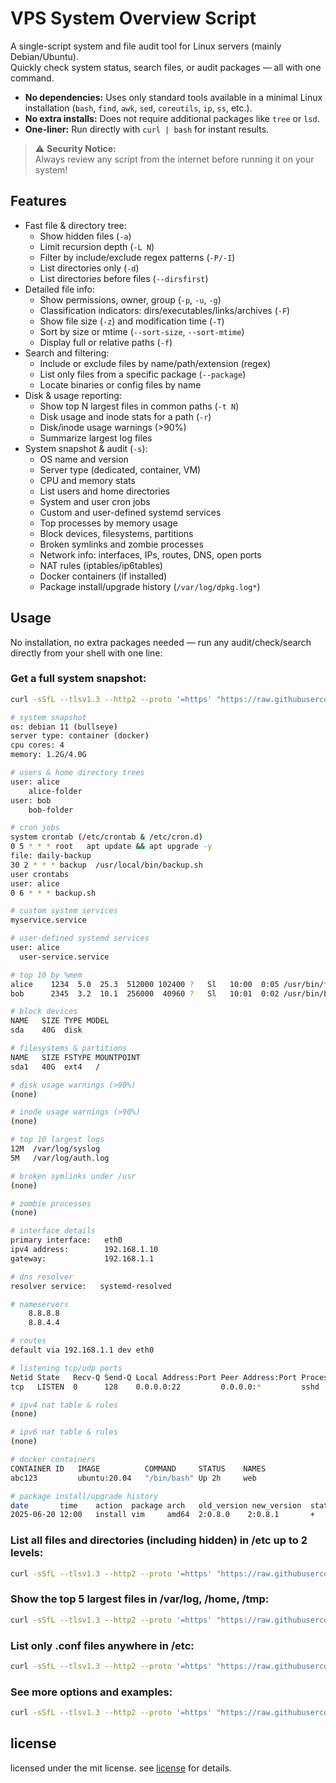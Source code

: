 # VPS System Overview Script

A single-script system and file audit tool for Linux servers (mainly Debian/Ubuntu).  
Quickly check system status, search files, or audit packages — all with one command.

- **No dependencies:** Uses only standard tools available in a minimal Linux installation (`bash`, `find`, `awk`, `sed`, `coreutils`, `ip`, `ss`, etc.).
- **No extra installs:** Does not require additional packages like `tree` or `lsd`.
- **One-liner:** Run directly with `curl | bash` for instant results.

> ⚠️ **Security Notice:**  
> Always review any script from the internet before running it on your system!


## Features

* Fast file & directory tree:
  * Show hidden files (`-a`)
  * Limit recursion depth (`-L N`)
  * Filter by include/exclude regex patterns (`-P/-I`)
  * List directories only (`-d`)
  * List directories before files (`--dirsfirst`)
* Detailed file info:
  * Show permissions, owner, group (`-p`, `-u`, `-g`)
  * Classification indicators: dirs/executables/links/archives (`-F`)
  * Show file size (`-z`) and modification time (`-T`)
  * Sort by size or mtime (`--sort-size`, `--sort-mtime`)
  * Display full or relative paths (`-f`)
* Search and filtering:
  * Include or exclude files by name/path/extension (regex)
  * List only files from a specific package (`--package`)
  * Locate binaries or config files by name
* Disk & usage reporting:
  * Show top N largest files in common paths (`-t N`)
  * Disk usage and inode stats for a path (`-r`)
  * Disk/inode usage warnings (>90%)
  * Summarize largest log files
* System snapshot & audit (`-s`):
  * OS name and version
  * Server type (dedicated, container, VM)
  * CPU and memory stats
  * List users and home directories
  * System and user cron jobs
  * Custom and user-defined systemd services
  * Top processes by memory usage
  * Block devices, filesystems, partitions
  * Broken symlinks and zombie processes
  * Network info: interfaces, IPs, routes, DNS, open ports
  * NAT rules (iptables/ip6tables)
  * Docker containers (if installed)
  * Package install/upgrade history (`/var/log/dpkg.log*`)

## Usage
No installation, no extra packages needed — run any audit/check/search directly from your shell with one line:

### Get a full system snapshot:
```bash
curl -sSfL --tlsv1.3 --http2 --proto '=https' "https://raw.githubusercontent.com/m0nokey/vps-inspector/main/vps-inspector.sh" | bash -s -- -s

# system snapshot
os: debian 11 (bullseye)
server type: container (docker)
cpu cores: 4
memory: 1.2G/4.0G

# users & home directory trees
user: alice
    alice-folder
user: bob
    bob-folder

# cron jobs
system crontab (/etc/crontab & /etc/cron.d)
0 5 * * * root   apt update && apt upgrade -y
file: daily-backup
30 2 * * * backup  /usr/local/bin/backup.sh
user crontabs
user: alice
0 6 * * * backup.sh

# custom system services
myservice.service

# user-defined systemd services
user: alice
  user-service.service

# top 10 by %mem
alice    1234  5.0  25.3  512000 102400 ?   Sl   10:00  0:05 /usr/bin/foo
bob      2345  3.2  10.1  256000  40960 ?   Sl   10:01  0:02 /usr/bin/bar

# block devices
NAME   SIZE TYPE MODEL
sda    40G  disk  

# filesystems & partitions
NAME   SIZE FSTYPE MOUNTPOINT
sda1   40G  ext4   /

# disk usage warnings (>90%)
(none)

# inode usage warnings (>90%)
(none)

# top 10 largest logs
12M  /var/log/syslog
5M   /var/log/auth.log

# broken symlinks under /usr
(none)

# zombie processes
(none)

# interface details
primary interface:   eth0
ipv4 address:        192.168.1.10
gateway:             192.168.1.1

# dns resolver
resolver service:   systemd-resolved

# nameservers
    8.8.8.8
    8.8.4.4

# routes
default via 192.168.1.1 dev eth0

# listening tcp/udp ports
Netid State   Recv-Q Send-Q Local Address:Port Peer Address:Port Process
tcp   LISTEN  0      128    0.0.0.0:22         0.0.0.0:*         sshd

# ipv4 nat table & rules
(none)

# ipv6 nat table & rules
(none)

# docker containers
CONTAINER ID   IMAGE          COMMAND     STATUS    NAMES
abc123         ubuntu:20.04   "/bin/bash" Up 2h     web

# package install/upgrade history
date       time    action  package arch   old_version new_version  status
2025-06-20 12:00   install vim     amd64  2:0.8.0    2:0.8.1       + 
```


### List all files and directories (including hidden) in /etc up to 2 levels:
```bash
curl -sSfL --tlsv1.3 --http2 --proto '=https' "https://raw.githubusercontent.com/m0nokey/vps-inspector/main/vps-inspector.sh" | bash -s -- -a -L 2 /etc
```
### Show the top 5 largest files in /var/log, /home, /tmp:
```bash
curl -sSfL --tlsv1.3 --http2 --proto '=https' "https://raw.githubusercontent.com/m0nokey/vps-inspector/main/vps-inspector.sh" | bash -s -- -t 5
```
### List only .conf files anywhere in /etc:
```bash
curl -sSfL --tlsv1.3 --http2 --proto '=https' "https://raw.githubusercontent.com/m0nokey/vps-inspector/main/vps-inspector.sh" | bash -s -- -P '\.conf$' /etc
```
### See more options and examples:
```bash
curl -sSfL --tlsv1.3 --http2 --proto '=https' "https://raw.githubusercontent.com/m0nokey/vps-inspector/main/vps-inspector.sh" | bash -s -- -h
```


## license

licensed under the mit license. see [license](./LICENSE) for details.
